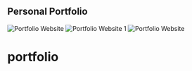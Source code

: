 ## Personal Portfolio

![Portfolio Website](https://i.ibb.co/t3pBMbL/portfolio.png)
![Portfolio Website 1](https://i.ibb.co/4JSrq1t/portfolio1.png)
![Portfolio Website](https://i.ibb.co/ZGhfjs1/portfolio2.png)

# portfolio
